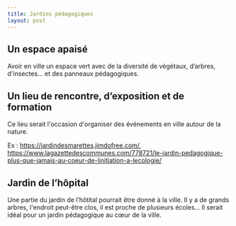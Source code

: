 ```yaml
---
title: Jardins pédagogiques
layout: post
---
```


## Un espace apaisé

Avoir en ville un espace vert avec de la diversité de végétaux, d’arbres, d'insectes… et des panneaux pédagogiques.

## Un lieu de rencontre, d’exposition et de formation

Ce lieu serait l'occasion d'organiser des événements en ville autour de la nature.

Ex : <https://jardindesmarettes.jimdofree.com/>, <https://www.lagazettedescommunes.com/778721/le-jardin-pedagogique-plus-que-jamais-au-coeur-de-linitiation-a-lecologie/>

## Jardin de l’hôpital

Une partie du jardin de l’hôtital pourrait être donné à la ville. Il y a de grands arbres, l'endroit peut-être clos, il est proche de plusieurs écoles… Il serait idéal pour un jardin pédagogique au cœur de la ville.




